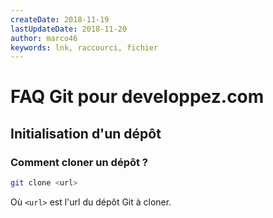 ```yaml
---
createDate: 2018-11-19
lastUpdateDate: 2018-11-20
author: marco46
keywords: lnk, raccourci, fichier
---
```


# FAQ Git pour developpez.com

## Initialisation d'un dépôt

### Comment cloner un dépôt ?

```bash
git clone <url>
```

Où `<url>` est l'url du dépôt Git à cloner.
